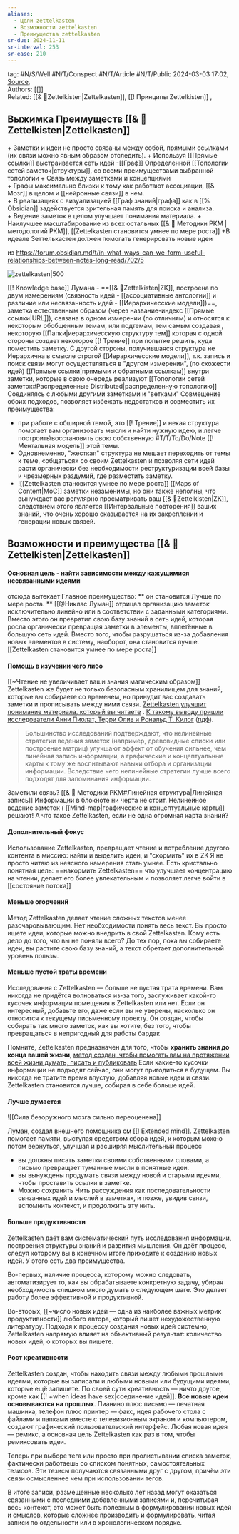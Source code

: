 ```yaml
---
aliases:
  - Цели zettelkasten
  - Возможности zettelkasten
  - Преимущества zettelkasten
sr-due: 2024-11-11
sr-interval: 253
sr-ease: 210
---
```

tag:  #N/S/Well #N/T/Conspect #N/T/Article #N/T/Public 
2024-03-03 17:02, [Source](),  
Authors: [[]]   
Related: [[& 🌲️Zettelkisten|Zettelkasten]], [[! Принципы Zettelkisten]] ,  


## Выжимка Преимуществ [[& 🌲️Zettelkisten|Zettelkasten]]
\+ Заметки и идеи не просто связаны между собой,  прямыми ссылками (их связи можно явным образом отследить). 
\+ Используя [[Прямые ссылки]] выстраивается сеть идей -[[Граф]] Определенной [[Топологии сетей заметок|структуры]], со всеми преимуществами выбранной топологии
\+ Связь между заметками и концепциями  
\+ Графы максимально близки к тому как работают ассоциации, [[& Мозг]] в целом и [[нейронные связи]] в нем.  
\+ В реализациях с визуализацией [[Граф знаний|графа]] как в [[% Obsidian]] задействуется зрительная память для поиска и анализа.  
\+ Ведение заметок в целом улучшает понимания материала.
\+ Наилучшее масштабирование из всех остальных [[& 🌱️ Методики PKM | методологий PKM]],  [[Zettelkasten становится умнее по мере роста]]
\+В идеале Зеттелькастен должен помогать генерировать новые идеи

из https://forum.obsidian.md/t/in-what-ways-can-we-form-useful-relationships-between-notes-long-read/702/5

![zettelkasten|500](https://forum.obsidian.md/uploads/default/optimized/1X/aee0c218689a51a41aab821891e572c68cc61698_2_690x431.jpeg)

[[! Knowledge base]] Лумана - ==[[& 🌲️Zettelkisten|ZK]], построена по двум измерениям (связность идей - [[ассоциативные антологии]] и различие или несвязанность идей - [[Иерархичесские модели]])==,  заметка естественным образом (через название-индекс [[Прямые ссылки|URL]]), связана в одном измерении (по отличиям) и относятся к некоторым обобщенным темам, или подтемам, тем самым создавая , некоторую  [[Папки|иерархичесскую структуру тем]] которая с одной стороны создает некоторое [[! Трение]]  при попытке решить, куда поместить заметку.
С другой стороны, получившаяся структура не Иерархична в смысле строгой [[Иерархичесские модели]], т.к. запись и поиск связи могут осуществляться в "другом измерении", (по схожести идей) [[Прямые ссылки|прямыми и обратными ссылкам]] внутри заметки, которые в свою очередь реализуют [[Топологии сетей заметок#Распределенные Distributed|распределенную топологию]] Соединяясь с любыми другими заметками и "ветками"
Совмещение обоих подходов, позволяет избежать недостатков и совместить их преимущества:
- при работе с обширной темой, это [[! Трение]] и некая структура помогает вам организовать мысли и найти нужную идею, и легче построить\восстановить  свою собственную #T/T/To/Do/Note  [[! Ментальная модель]] этой темы.
- Одновнеменно, "жесткая" структура не мешает переходить от темы к теме, «общаться» со своим Zettelkasten и позволяя сети идей расти органически  без необходимости реструктуризации всей базы и чрезмерных раздумий, где разместить заметку.
-  ![[Zettelkasten становится умнее по мере роста]]
 [[Maps of Content|MoC]] заметки незаменимы, но они также неполны, что вынуждает вас регулярно просматривать ваш [[& 🌲️Zettelkisten|ZK]],  следствием этого является [[Интервальные повторения]] ваших знаний, что очень хорошо сказывается на их закреплении и генерации новых связей.
 
 
  
## Возможности и преимущества [[& 🌲️Zettelkisten|Zettelkasten]]

#### Основная цель - найти зависимости между кажущимися несвязанными идеями
отсюда вытекает Главное преимущество: ** он становится Лучше по мере роста. **
[[@Никлас Луман]] отрицал организацию заметок исключительно линейно или в соответствии с заданными категориями. Вместо этого он превратил свою базу знаний в сеть идей, которая росла органически  превращая заметки в элементы, вплетённые в большую сеть идей. Вместо того, чтобы разрушаться из-за добавления новых элементов в систему, наоборот, она становится лучше. [[Zettelkasten становится умнее по мере роста]]

 
#### Помощь в  изучении чего либо
[[~Чтение не увеличивает ваши знания магическим образом]]
Zettelkasten же будет не только безопасным хранилищем для знаний, которые вы собираете со временем, но принудит вас создавать заметки и прописывать между ними связи.
[Zettelkasten улучшит понимание материала, который вы читаете](https://zettelkasten.de/posts/extend-your-mind-and-memory-with-a-zettelkasten/) . [К такому выводу пришли исследователи Анни Пиолат, Терри Олив и Рональд Т. Килог](https://doi.org/10.1002/acp.1086) ([пдф](http://centrepsycle-amu.fr/wp-content/uploads/2014/01/POK2005-ApplCogPSy.pdf)).

> Большинство исследований подтверждают, что нелинейные стратегии ведения заметок (например, древовидные списки или построение матриц) улучшают эффект от обучения сильнее, чем линейная запись информации, а графические и концептуальные карты к тому же воспитывают навыки отбора и организации информации. Вследствие чего нелинейные стратегии лучше всего подходят для запоминания информации.

Заметили связь? [[& 🌱️ Методики PKM#Линейная структура|Линейная запись]] Информации в блокноте ни черта не стоит. Нелинейное ведение заметок ( [[Mind-map|графические и концептуальные карты]] решают! А что такое Zettelkasten, если не одна огромная карта знаний?
    
#### Дополнительный фокус    
 Использование Zettelkasten, превращает чтение и потребление другого контента в миссию: найти и выделить идеи, и "скормить" их в ZK
 Я не просто читаю из неясного намерения стать умнее.  Есть кристально понятная цель: ==накормить Zettelkasten== что улучшает концентрацию на чтении, делает его более увлекательным и позволяет легче войти в [[состояние потока]] 
#### Меньше огорчений
Метод Zettelkasten делает чтение сложных текстов менее разочаровывающим. Нет необходимости понять весь текст. Вы просто ищете идеи, которые можно внедрить в свой Zettelkasten. Кому есть дело до того, что вы не поняли всего? До тех пор, пока вы собираете идеи, вы растите свою базу знаний, а текст обретает дополнительный уровень пользы.
#### Меньше пустой траты времени
Исследования с Zettelkasten — больше не пустая трата времени. Вам никогда не придётся волноваться из-за того, заслуживает какой-то кусочек информации помещения в Zettelkasten или нет. Если он интересный, добавьте его, даже если вы не уверены, насколько он относится к текущему письменному проекту. 
Он создан, чтобы собирать так много заметок, как вы хотите, без того, чтобы превращаться в непригодный для работы бардак

Помните, Zettelkasten предназначен для того, чтобы __хранить знания до конца вашей жизни__, [метод создан, чтобы помогать вам на протяжении всей жизни думать, писать и публиковать](http://takingnotenow.blogspot.com/2007/12/luhmanns-zettelkasten.html) Если какие-то кусочки информации не подходят сейчас, они могут пригодиться в будущем. Вы никогда не тратите время впустую, добавляя новые идеи и связи. Zettelkasten становится лучше, собирая в себе больше идей.

#### Лучше думается
![[Сила безоружного мозга сильно переоценена]]
   
Луман, создал внешнего помощника см  [[! Extended mind]]. Zettelkasten помогает памяти, выступая средством сбора идей, к которым можно потом вернуться, улучшая и расширяя мыслительный процесс
- вы должны писать заметки своими собственными словами, а письмо превращает туманные мысли в понятные идеи.
- вы вынуждены продумать связи между новой и старыми идеями, чтобы проставить ссылки в заметке.
- Можно сохранить Нить рассуждения как  последовательности связанных идей и мыслей в заметках, и позже, увидив связи, вспомнить контекст, и продолжить эту нить.
    
#### Больше продуктивности
Zettelkasten даёт вам систематический путь исследования информации, построения структуры знаний и развития мышления. Он даёт процесс, следуя которому вы в конечном итоге приходите к созданию новых идей. У этого есть два преимущества.

Во-первых, наличие процесса, которому можно следовать, автоматизирует то, как вы обрабатываете конкретную задачу, убирая необходимость слишком много думать о следующем шаге. Это делает работу более эффективной и продуктивной.

Во-вторых, [[~число новых идей — одна из наиболее важных метрик продуктивности]] любого автора, который пишет нехудожественную литературу. Подходя к процессу создания новых идей системно, Zettelkasten напрямую влияет на объективный результат: количество новых идей, о которых вы пишете.
    
#### Рост креативности
    
Zettelkasten создан, чтобы находить связи между любыми прошлыми идеями, которые вы записали и любыми новыми или будущими идеями, которые ещё запишете. По своей сути креативность — ничто другое, кроме как [[! +when ideas have sex|соединение идей]]. **Все новые идеи основываются на прошлых**. Пианино плюс письмо — печатная машинка, телефон плюс принтер — факс, идея рабочего стола с файлами и папками вместе с телевизионным экраном и компьютером, создают графический пользовательский интерфейс. Любая новая идея — ремикс, а основная цель Zettelkasten как раз в том, чтобы ремиксовать идеи.


Теперь при выборе тега или просто при пролистывании списка заметок, фактически работаешь со списком понятных, самостоятельных тезисов. Эти тезисы получаются связанными друг с другом, причём эти связи осмысленнее чем при использовании тегов.

В итоге записи, размещенные несколько лет назад могут оказаться связанными с последними добавленными записями и, перечитывая весь контекст, это может быть полезным в формулировании новых идей и смыслов, которые сложнее производить и формулировать, читая записи по отдельности или в хронологическом порядке.